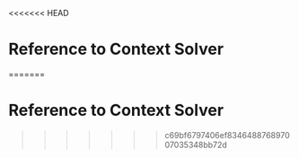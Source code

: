 <<<<<<< HEAD
# Reference to Context Solver
=======
# Reference to Context Solver
>>>>>>> c69bf6797406ef834648876897007035348bb72d
